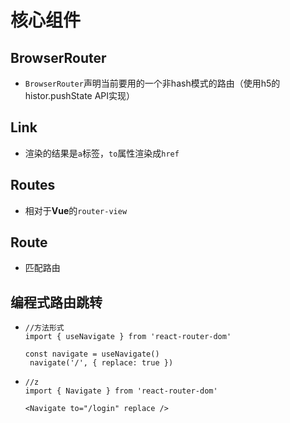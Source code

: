 # 核心组件

## BrowserRouter

- `BrowserRouter`声明当前要用的一个非hash模式的路由（使用h5的histor.pushState API实现）

## Link

- 渲染的结果是`a`标签，`to`属性渲染成`href`

## Routes

- 相对于**Vue**的`router-view`

## Route

- 匹配路由

## 编程式路由跳转

- ```react
  //方法形式
  import { useNavigate } from 'react-router-dom'
  
  const navigate = useNavigate()
   navigate('/', { replace: true })
  ```

- ```react
  //z
  import { Navigate } from 'react-router-dom'
  
  <Navigate to="/login" replace />
  ```

  
